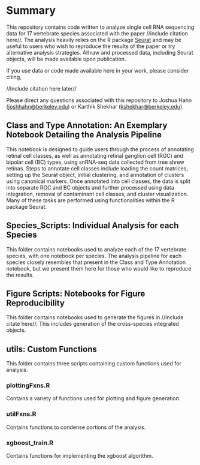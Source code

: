 # Summary
This repository contains code written to analyze single cell RNA sequencing data for 17 vertebrate species associated with the paper //include citation here//. The analysis heavily relies on the R package [Seurat](https://github.com/satijalab/seurat) and may be useful to users who wish to reproduce the results of the paper or try alternative analysis strategies. All raw and processed data, including Seurat objects, will be made available upon publication.

If you use data or code made available here in your work, please consider citing,

//Include citation here later//

Please direct any questions associated with this repository to Joshua Hahn ([joshhahn@berkeley.edu](mailto:joshhahn@berkeley.edu)) or Karthik Shekhar ([kshekhar@berkeley.edu](mailto:kshekhar@berkeley.edu)). 

## Class and Type Annotation: An Exemplary Notebook Detailing the Analysis Pipeline
This notebook is designed to guide users through the process of annotating retinal cell classes, as well as annotating retinal ganglion cell (RGC) and bipolar cell (BC) types, using snRNA-seq data collected from tree shrew retinas. Steps to annotate cell classes include loading the count matrices, setting up the Seurat object, initial clustering, and annotation of clusters using canonical markers. Once annotated into cell classes, the data is split into separate RGC and BC objects and further processed using data integration, removal of contaminant cell classes, and cluster visualization. Many of these tasks are performed using functionalities within the R package Seurat.

## Species_Scripts: Individual Analysis for each Species
This folder contains notebooks used to analyze each of the 17 vertebrate species, with one notebook per species. The analysis pipeline for each species closely resembles that present in the Class and Type Annotation notebook, but we present them here for those who would like to reproduce the results.  

## Figure Scripts: Notebooks for Figure Reproducibility
This folder contains notebooks used to generate the figures in //Include citate here//. This includes generation of the cross-species integrated objects.

## utils: Custom Functions
This folder contains three scripts containing custom functions used for analysis.

### plottingFxns.R
Contains a variety of functions used for plotting and figure generation.
### utilFxns.R
Contains functions to condense portions of the analysis.
### xgboost_train.R
Contains functions for implementing the xgboost algorithm.


